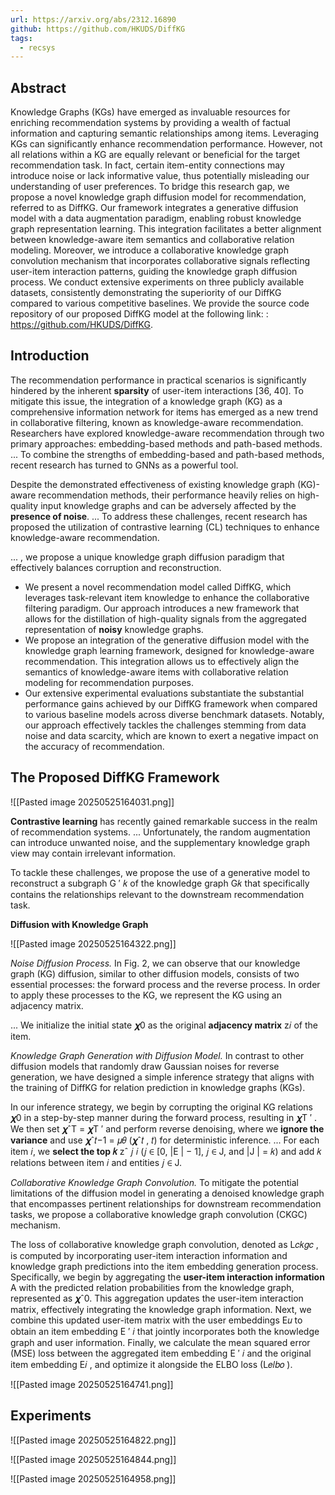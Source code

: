 ```yaml
---
url: https://arxiv.org/abs/2312.16890
github: https://github.com/HKUDS/DiffKG
tags:
  - recsys
---
```

## Abstract

Knowledge Graphs (KGs) have emerged as invaluable resources for enriching recommendation systems by providing a wealth of factual information and capturing semantic relationships among items. Leveraging KGs can significantly enhance recommendation performance. However, not all relations within a KG are equally relevant or beneficial for the target recommendation task. In fact, certain item-entity connections may introduce noise or lack informative value, thus potentially misleading our understanding of user preferences. To bridge this research gap, we propose a novel knowledge graph diffusion model for recommendation, referred to as DiffKG. Our framework integrates a generative diffusion model with a data augmentation paradigm, enabling robust knowledge graph representation learning. This integration facilitates a better alignment between knowledge-aware item semantics and collaborative relation modeling. Moreover, we introduce a collaborative knowledge graph convolution mechanism that incorporates collaborative signals reflecting user-item interaction patterns, guiding the knowledge graph diffusion process. We conduct extensive experiments on three publicly available datasets, consistently demonstrating the superiority of our DiffKG compared to various competitive baselines. We provide the source code repository of our proposed DiffKG model at the following link: : https://github.com/HKUDS/DiffKG.

## Introduction

The recommendation performance in practical scenarios is significantly hindered by the inherent **sparsity** of user-item interactions [36, 40]. To mitigate this issue, the integration of a knowledge graph (KG) as a comprehensive information network for items has emerged as a new trend in collaborative filtering, known as knowledge-aware recommendation. Researchers have explored knowledge-aware recommendation through two primary approaches: embedding-based methods and path-based methods. ... To combine the strengths of embedding-based and path-based methods, recent research has turned to GNNs as a powerful tool.

Despite the demonstrated effectiveness of existing knowledge graph (KG)-aware recommendation methods, their performance heavily relies on high-quality input knowledge graphs and can be adversely affected by the **presence of noise**. ... To address these challenges, recent research has proposed the utilization of contrastive learning (CL) techniques to enhance knowledge-aware recommendation.

... , we propose a unique knowledge graph diffusion paradigm that effectively balances corruption and reconstruction.

* We present a novel recommendation model called DiffKG, which leverages task-relevant item knowledge to enhance the collaborative filtering paradigm. Our approach introduces a new framework that allows for the distillation of high-quality signals from the aggregated representation of **noisy** knowledge graphs. 
* We propose an integration of the generative diffusion model with the knowledge graph learning framework, designed for knowledge-aware recommendation. This integration allows us to effectively align the semantics of knowledge-aware items with collaborative relation modeling for recommendation purposes.
* Our extensive experimental evaluations substantiate the substantial performance gains achieved by our DiffKG framework when compared to various baseline models across diverse benchmark datasets. Notably, our approach effectively tackles the challenges stemming from data noise and data scarcity, which are known to exert a negative impact on the accuracy of recommendation.

## The Proposed DiffKG Framework

![[Pasted image 20250525164031.png]]

**Contrastive learning** has recently gained remarkable success in the realm of recommendation systems. ... Unfortunately, the random augmentation can introduce unwanted noise, and the supplementary knowledge graph view may contain irrelevant information. 

To tackle these challenges, we propose the use of a generative model to reconstruct a subgraph G ′ 𝑘 of the knowledge graph G𝑘 that specifically contains the relationships relevant to the downstream recommendation task.

**Diffusion with Knowledge Graph**

![[Pasted image 20250525164322.png]]

*Noise Diffusion Process.* In Fig. 2, we can observe that our knowledge graph (KG) diffusion, similar to other diffusion models, consists of two essential processes: the forward process and the reverse process. In order to apply these processes to the KG, we represent the KG using an adjacency matrix.

... We initialize the initial state 𝝌0 as the original **adjacency matrix** z𝑖 of the item.

*Knowledge Graph Generation with Diffusion Model.* In contrast to other diffusion models that randomly draw Gaussian noises for reverse generation, we have designed a simple inference strategy that aligns with the training of DiffKG for relation prediction in knowledge graphs (KGs).

In our inference strategy, we begin by corrupting the original KG relations 𝝌0 in a step-by-step manner during the forward process, resulting in 𝝌T ′ . We then set 𝝌ˆT = 𝝌T ′ and perform reverse denoising, where we **ignore the variance** and use 𝝌ˆ𝑡−1 = 𝜇𝜃 (𝝌ˆ𝑡 , 𝑡) for deterministic inference. ... For each item 𝑖, we **select the top 𝑘** zˆ 𝑗 𝑖 (𝑗 ∈ [0, |E | − 1], 𝑗 ∈ J, and |J | = 𝑘) and add 𝑘 relations between item 𝑖 and entities 𝑗 ∈ J.

*Collaborative Knowledge Graph Convolution.* To mitigate the potential limitations of the diffusion model in generating a denoised knowledge graph that encompasses pertinent relationships for downstream recommendation tasks, we propose a collaborative knowledge graph convolution (CKGC) mechanism.

The loss of collaborative knowledge graph convolution, denoted as L𝑐𝑘𝑔𝑐 , is computed by incorporating user-item interaction information and knowledge graph predictions into the item embedding generation process. Specifically, we begin by aggregating the **user-item interaction information** A with the predicted relation probabilities from the knowledge graph, represented as 𝝌ˆ0. This aggregation updates the user-item interaction matrix, effectively integrating the knowledge graph information. Next, we combine this updated user-item matrix with the user embeddings E𝑢 to obtain an item embedding E ′ 𝑖 that jointly incorporates both the knowledge graph and user information. Finally, we calculate the mean squared error (MSE) loss between the aggregated item embedding E ′ 𝑖 and the original item embedding E𝑖 , and optimize it alongside the ELBO loss (L𝑒𝑙𝑏𝑜 ).

![[Pasted image 20250525164741.png]]

## Experiments

![[Pasted image 20250525164822.png]]

![[Pasted image 20250525164844.png]]

![[Pasted image 20250525164958.png]]
